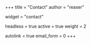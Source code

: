+++
title = "Contact"
author = "reaser"

widget = "contact"

headless = true
active = true
weight = 2

autolink = true
email_form = 0
+++
